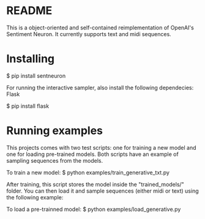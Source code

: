 # README

This is a object-oriented and self-contained reimplementation of OpenAI's Sentiment Neuron. It
currently supports text and midi sequences.

# Installing

$ pip install sentneuron

For running the interactive sampler, also install the following dependecies: Flask

$ pip install flask

# Running examples

This projects comes with two test scripts: one for training a new model and one for loading
pre-trained models. Both scripts have an example of sampling sequences from the models.

To train a new model:
$ python examples/train_generative_txt.py

After training, this script stores the model inside the "trained_models/" folder. You can
then load it and sample sequences (either midi or text) using the following example:

To load a pre-trainned model:
$ python examples/load_generative.py
